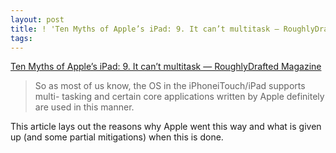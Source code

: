 ```yaml
---
layout: post
title: ! 'Ten Myths of Apple’s iPad: 9. It can’t multitask — RoughlyDrafted Magazine'
tags: 
---
```

[Ten Myths of Apple’s iPad: 9. It can’t multitask — RoughlyDrafted
Magazine][1]

> So as most of us know, the OS in the iPhoneiTouch/iPad supports multi-
tasking and certain core applications written by Apple definitely are used in
this manner.

This article lays out the reasons why Apple went this way and what is given up
(and some partial mitigations) when this is done.

[1]: http://www.roughlydrafted.com/2010/02/17/ten-myths-of-apple’s-ipad-9-it-cant-multitask/

